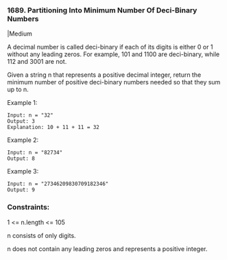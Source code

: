 ### 1689. Partitioning Into Minimum Number Of Deci-Binary Numbers
|Medium

A decimal number is called deci-binary if each of its digits is either 0 or 1 without any leading zeros. For example, 101 and 1100 are deci-binary, while 112 and 3001 are not.

Given a string n that represents a positive decimal integer, return the minimum number of positive deci-binary numbers needed so that they sum up to n.

 

Example 1:
```
Input: n = "32"
Output: 3
Explanation: 10 + 11 + 11 = 32
```
Example 2:
```
Input: n = "82734"
Output: 8
```
Example 3:
``` 
Input: n = "27346209830709182346"
Output: 9
```

### Constraints:

1 <= n.length <= 105

n consists of only digits.

n does not contain any leading zeros and represents a positive integer.